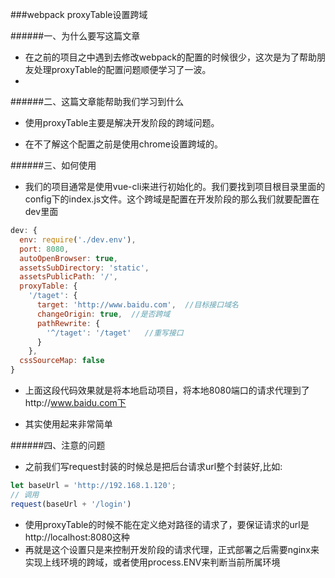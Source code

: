###webpack proxyTable设置跨域


######一、为什么要写这篇文章

* 在之前的项目之中遇到去修改webpack的配置的时候很少，这次是为了帮助朋友处理proxyTable的配置问题顺便学习了一波。
* 

######二、这篇文章能帮助我们学习到什么

* 使用proxyTable主要是解决开发阶段的跨域问题。

* 在不了解这个配置之前是使用chrome设置跨域的。

  

######三、如何使用

* 我们的项目通常是使用vue-cli来进行初始化的。我们要找到项目根目录里面的config下的index.js文件。这个跨域是配置在开发阶段的那么我们就要配置在dev里面

```javascript
dev: {
  env: require('./dev.env'),
  port: 8080,
  autoOpenBrowser: true,
  assetsSubDirectory: 'static',
  assetsPublicPath: '/',
  proxyTable: {
    '/taget': {
      target: 'http://www.baidu.com',  //目标接口域名
      changeOrigin: true,  //是否跨域
      pathRewrite: {
        '^/taget': '/taget'   //重写接口
      }
    },
  cssSourceMap: false
}
```

* 上面这段代码效果就是将本地启动项目，将本地8080端口的请求代理到了http://www.baidu.com下

* 其实使用起来非常简单

  

######四、注意的问题

* 之前我们写request封装的时候总是把后台请求url整个封装好,比如:

```javascript
let baseUrl = 'http://192.168.1.120';
// 调用
request(baseUrl + '/login')
```

* 使用proxyTable的时候不能在定义绝对路径的请求了，要保证请求的url是http://localhost:8080这种
* 再就是这个设置只是来控制开发阶段的请求代理，正式部署之后需要nginx来实现上线环境的跨域，或者使用process.ENV来判断当前所属环境

